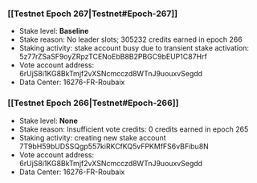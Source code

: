### [[Testnet Epoch 267|Testnet#Epoch-267]]
* Stake level: **Baseline**
* Stake reason: No leader slots; 305232 credits earned in epoch 266
* Staking activity: stake account busy due to transient stake activation: 5z77rZSaSF9oyZRpzTCENoEbB8B2PBGC9bEUP1C87Hrf
* Vote account address: 6rUjS8i1KG8BkTmjf2vXSNcmcczd8WTnJ9uouxvSegdd
* Data Center: 16276-FR-Roubaix
### [[Testnet Epoch 266|Testnet#Epoch-266]]
* Stake level: **None**
* Stake reason: Insufficient vote credits: 0 credits earned in epoch 265
* Staking activity: creating new stake account 7T9bH59bUDSSQgp557kiRKCfKQ5vFPKMfFS6vBFibu8N
* Vote account address: 6rUjS8i1KG8BkTmjf2vXSNcmcczd8WTnJ9uouxvSegdd
* Data Center: 16276-FR-Roubaix